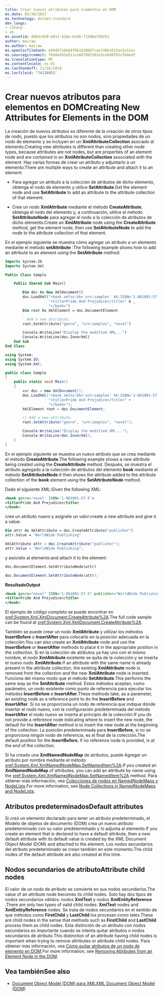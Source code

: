 ```yaml
---
title: Crear nuevos atributos para elementos en DOM
ms.date: 03/30/2017
ms.technology: dotnet-standard
dev_langs:
- csharp
- vb
ms.assetid: dd6dc920-b011-418a-b3db-f1580a7d9251
author: mairaw
ms.author: mairaw
ms.openlocfilehash: e9445f16b6470b1d2066fcae749b1623ec5e11ac
ms.sourcegitcommit: fbb8a593a511ce667992502a3ce6d8f65c594edf
ms.translationtype: MT
ms.contentlocale: es-ES
ms.lasthandoff: 11/16/2019
ms.locfileid: "74138952"
---
```

# <a name="creating-new-attributes-for-elements-in-the-dom"></a><span data-ttu-id="8628a-102">Crear nuevos atributos para elementos en DOM</span><span class="sxs-lookup"><span data-stu-id="8628a-102">Creating New Attributes for Elements in the DOM</span></span>

<span data-ttu-id="8628a-103">La creación de nuevos atributos es diferente de la creación de otros tipos de nodo, puesto que los atributos no son nodos, sino propiedades de un nodo de elemento y se incluyen en un **XmlAttributeCollection** asociado al elemento.</span><span class="sxs-lookup"><span data-stu-id="8628a-103">Creating new attributes is different than creating other node types, because attributes are not nodes, but are properties of an element node and are contained in an **XmlAttributeCollection** associated with the element.</span></span> <span data-ttu-id="8628a-104">Hay varias formas de crear un atributo y adjuntarlo a un elemento:</span><span class="sxs-lookup"><span data-stu-id="8628a-104">There are multiple ways to create an attribute and attach it to an element:</span></span>

- <span data-ttu-id="8628a-105">Para agregar un atributo a la colección de atributos de dicho elemento, obtenga el nodo de elemento y utilice **SetAttribute**.</span><span class="sxs-lookup"><span data-stu-id="8628a-105">Get the element node and use **SetAttribute** to add an attribute to the attribute collection of that element.</span></span>

- <span data-ttu-id="8628a-106">Cree un nodo **XmlAttribute** mediante el método **CreateAttribute**, obtenga el nodo del elemento y, a continuación, utilice el método **SetAttributeNode** para agregar el nodo a la colección de atributos de dicho elemento.</span><span class="sxs-lookup"><span data-stu-id="8628a-106">Create an **XmlAttribute** node using the **CreateAttribute** method, get the element node, then use **SetAttributeNode** to add the node to the attribute collection of that element.</span></span>

<span data-ttu-id="8628a-107">En el ejemplo siguiente se muestra cómo agregar un atributo a un elemento mediante el método **setAttribute** :</span><span class="sxs-lookup"><span data-stu-id="8628a-107">The following example shows how to add an attribute to an element using the **SetAttribute** method:</span></span>

```vb
Imports System.IO
Imports System.Xml

Public Class Sample

    Public Shared Sub Main()

        Dim doc As New XmlDocument()
        doc.LoadXml("<book xmlns:bk='urn:samples' bk:ISBN='1-861001-57-5'>" & _
                    "<title>Pride And Prejudice</title>" & _
                    "</book>")
        Dim root As XmlElement = doc.DocumentElement

        ' Add a new attribute.
        root.SetAttribute("genre", "urn:samples", "novel")

        Console.WriteLine("Display the modified XML...")
        Console.WriteLine(doc.InnerXml)
    End Sub
End Class
```  
  
```csharp
using System;
using System.IO;
using System.Xml;

public class Sample
{
    public static void Main()
    {
        var doc = new XmlDocument();
        doc.LoadXml("<book xmlns:bk='urn:samples' bk:ISBN='1-861001-57-5'>" +
                    "<title>Pride And Prejudice</title>" +
                    "</book>");
        XmlElement root = doc.DocumentElement;

        // Add a new attribute.
        root.SetAttribute("genre", "urn:samples", "novel");

        Console.WriteLine("Display the modified XML...");
        Console.WriteLine(doc.InnerXml);
    }
}
```

<span data-ttu-id="8628a-108">En el ejemplo siguiente se muestra un nuevo atributo que se crea mediante el método **CreateAttribute**.</span><span class="sxs-lookup"><span data-stu-id="8628a-108">The following example shows a new attribute being created using the **CreateAttribute** method.</span></span> <span data-ttu-id="8628a-109">Después, se muestra el atributo agregado a la colección de atributos del elemento **book** mediante el método **SetAttributeNode**.</span><span class="sxs-lookup"><span data-stu-id="8628a-109">It then shows the attribute added to the attribute collection of the **book** element using the **SetAttributeNode** method.</span></span>

<span data-ttu-id="8628a-110">Dado el siguiente XML:</span><span class="sxs-lookup"><span data-stu-id="8628a-110">Given the following XML:</span></span>
  
```xml
<book genre='novel' ISBN='1-861001-57-5'>
<title>Pride And Prejudice</title>
</book>
```

<span data-ttu-id="8628a-111">cree un atributo nuevo y asígnele un valor:</span><span class="sxs-lookup"><span data-stu-id="8628a-111">create a new attribute and give it a value:</span></span>

```vb
Dim attr As XmlAttribute = doc.CreateAttribute("publisher")
attr.Value = "WorldWide Publishing"
```

```csharp
XmlAttribute attr = doc.CreateAttribute("publisher");
attr.Value = "WorldWide Publishing";
```

<span data-ttu-id="8628a-112">y asócielo al elemento:</span><span class="sxs-lookup"><span data-stu-id="8628a-112">and attach it to the element:</span></span>

```vb
doc.DocumentElement.SetAttributeNode(attr)
```

```csharp
doc.DocumentElement.SetAttributeNode(attr);
```

<span data-ttu-id="8628a-113">**Resultado**</span><span class="sxs-lookup"><span data-stu-id="8628a-113">**Output**</span></span>

```xml
<book genre="novel" ISBN="1-861001-57-5" publisher="WorldWide Publishing">
<title>Pride And Prejudice</title>
</book>
```

<span data-ttu-id="8628a-114">El ejemplo de código completo se puede encontrar en <xref:System.Xml.XmlDocument.CreateAttribute%2A>.</span><span class="sxs-lookup"><span data-stu-id="8628a-114">The full code sample can be found at <xref:System.Xml.XmlDocument.CreateAttribute%2A>.</span></span>

<span data-ttu-id="8628a-115">También se puede crear un nodo **XmlAttribute** y utilizar los métodos **InsertBefore** o **InsertAfter** para colocarlo en la posición adecuada en la colección.</span><span class="sxs-lookup"><span data-stu-id="8628a-115">You can also create an **XmlAttribute** node and use the **InsertBefore** or **InsertAfter** methods to place it in the appropriate position in the collection.</span></span> <span data-ttu-id="8628a-116">Si en la colección de atributos ya hay uno con el mismo nombre, el nodo **XmlAttribute** existente se quita de la colección y se inserta el nuevo nodo **XmlAttribute**.</span><span class="sxs-lookup"><span data-stu-id="8628a-116">If an attribute with the same name is already present in the attribute collection, the existing **XmlAttribute** node is removed from the collection and the new **XmlAttribute** node is inserted.</span></span> <span data-ttu-id="8628a-117">Funciona del mismo modo que el método **SetAttribute**.</span><span class="sxs-lookup"><span data-stu-id="8628a-117">This performs the same way as the **SetAttribute** method.</span></span> <span data-ttu-id="8628a-118">Estos métodos aceptan, como parámetro, un nodo existente como punto de referencia para ejecutar los métodos **InsertBefore** e **InsertAfter**.</span><span class="sxs-lookup"><span data-stu-id="8628a-118">These methods take, as a parameter, an existing node as a reference point to do the **InsertBefore** and **InsertAfter**.</span></span> <span data-ttu-id="8628a-119">Si no se proporciona un nodo de referencia que indique dónde insertar el nodo nuevo, con la configuración predeterminada del método **InsertAfter** el nodo nuevo se inserta al principio de la colección.</span><span class="sxs-lookup"><span data-stu-id="8628a-119">If you do not provide a reference node indicating where to insert the new node, the default for the **InsertAfter** method is to insert the new node at the beginning of the collection.</span></span> <span data-ttu-id="8628a-120">La posición predeterminada para **InsertBefore**, si no se proporciona ningún nodo de referencia, es el final de la colección.</span><span class="sxs-lookup"><span data-stu-id="8628a-120">The default position for the **InsertBefore**, if no reference node is provided, is at the end of the collection.</span></span>

<span data-ttu-id="8628a-121">Si ha creado una **XmlNamedNodeMap** de atributos, puede Agregar un atributo por nombre mediante el método <xref:System.Xml.XmlNamedNodeMap.SetNamedItem%2A>.</span><span class="sxs-lookup"><span data-stu-id="8628a-121">If you created an **XmlNamedNodeMap** of attributes, you can add an attribute by name using the <xref:System.Xml.XmlNamedNodeMap.SetNamedItem%2A> method.</span></span> <span data-ttu-id="8628a-122">Para obtener más información, vea [Colecciones de nodos en NamedNodeMaps y NodeLists](node-collections-in-namednodemaps-and-nodelists.md).</span><span class="sxs-lookup"><span data-stu-id="8628a-122">For more information, see [Node Collections in NamedNodeMaps and NodeLists](node-collections-in-namednodemaps-and-nodelists.md).</span></span>

## <a name="default-attributes"></a><span data-ttu-id="8628a-123">Atributos predeterminados</span><span class="sxs-lookup"><span data-stu-id="8628a-123">Default attributes</span></span>

<span data-ttu-id="8628a-124">Si creó un elemento declarado para tener un atributo predeterminado, el Modelo de objetos de documento (DOM) crea un nuevo atributo predeterminado con su valor predeterminado y lo adjunta al elemento.</span><span class="sxs-lookup"><span data-stu-id="8628a-124">If you create an element that is declared to have a default attribute, then a new default attribute with its default value is created by the XML Document Object Model (DOM) and attached to the element.</span></span> <span data-ttu-id="8628a-125">Los nodos secundarios del atributo predeterminado se crean también en este momento.</span><span class="sxs-lookup"><span data-stu-id="8628a-125">The child nodes of the default attribute are also created at this time.</span></span>

## <a name="attribute-child-nodes"></a><span data-ttu-id="8628a-126">Nodos secundarios de atributo</span><span class="sxs-lookup"><span data-stu-id="8628a-126">Attribute child nodes</span></span>

<span data-ttu-id="8628a-127">El valor de un nodo de atributo se convierte en sus nodos secundarios.</span><span class="sxs-lookup"><span data-stu-id="8628a-127">The value of an attribute node becomes its child nodes.</span></span> <span data-ttu-id="8628a-128">Solo hay dos tipos de nodos secundarios válidos: nodos **XmlText** y nodos **XmlEntityReference** .</span><span class="sxs-lookup"><span data-stu-id="8628a-128">There are only two types of valid child nodes: **XmlText** nodes and **XmlEntityReference** nodes.</span></span> <span data-ttu-id="8628a-129">Se trata de nodos secundarios en el sentido de que métodos como **FirstChild** y **LastChild** los procesan como tales.</span><span class="sxs-lookup"><span data-stu-id="8628a-129">These are child nodes in the sense that methods such as **FirstChild** and **LastChild** process them as child nodes.</span></span> <span data-ttu-id="8628a-130">Esta distinción de un atributo con nodos secundarios es importante cuando se intenta quitar atributos o nodos secundarios de atributo.</span><span class="sxs-lookup"><span data-stu-id="8628a-130">This distinction of an attribute having child nodes is important when trying to remove attributes or attribute child nodes.</span></span> <span data-ttu-id="8628a-131">Para obtener más información, vea [Cómo quitar atributos de un nodo de elemento en DOM](removing-attributes-from-an-element-node-in-the-dom.md).</span><span class="sxs-lookup"><span data-stu-id="8628a-131">For more information, see [Removing Attributes from an Element Node in the DOM](removing-attributes-from-an-element-node-in-the-dom.md).</span></span>

## <a name="see-also"></a><span data-ttu-id="8628a-132">Vea también</span><span class="sxs-lookup"><span data-stu-id="8628a-132">See also</span></span>

- [<span data-ttu-id="8628a-133">Document Object Model (DOM) para XML</span><span class="sxs-lookup"><span data-stu-id="8628a-133">XML Document Object Model (DOM)</span></span>](xml-document-object-model-dom.md)
